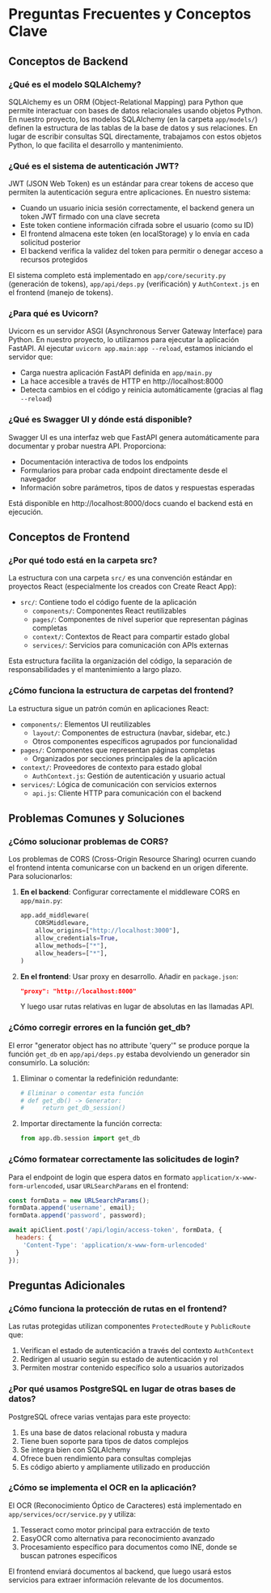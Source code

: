 # Preguntas Frecuentes y Conceptos Clave

## Conceptos de Backend

### ¿Qué es el modelo SQLAlchemy?
SQLAlchemy es un ORM (Object-Relational Mapping) para Python que permite interactuar con bases de datos relacionales usando objetos Python. En nuestro proyecto, los modelos SQLAlchemy (en la carpeta `app/models/`) definen la estructura de las tablas de la base de datos y sus relaciones. En lugar de escribir consultas SQL directamente, trabajamos con estos objetos Python, lo que facilita el desarrollo y mantenimiento.

### ¿Qué es el sistema de autenticación JWT?
JWT (JSON Web Token) es un estándar para crear tokens de acceso que permiten la autenticación segura entre aplicaciones. En nuestro sistema:
- Cuando un usuario inicia sesión correctamente, el backend genera un token JWT firmado con una clave secreta
- Este token contiene información cifrada sobre el usuario (como su ID)
- El frontend almacena este token (en localStorage) y lo envía en cada solicitud posterior
- El backend verifica la validez del token para permitir o denegar acceso a recursos protegidos

El sistema completo está implementado en `app/core/security.py` (generación de tokens), `app/api/deps.py` (verificación) y `AuthContext.js` en el frontend (manejo de tokens).

### ¿Para qué es Uvicorn?
Uvicorn es un servidor ASGI (Asynchronous Server Gateway Interface) para Python. En nuestro proyecto, lo utilizamos para ejecutar la aplicación FastAPI. Al ejecutar `uvicorn app.main:app --reload`, estamos iniciando el servidor que:
- Carga nuestra aplicación FastAPI definida en `app/main.py`
- La hace accesible a través de HTTP en http://localhost:8000
- Detecta cambios en el código y reinicia automáticamente (gracias al flag `--reload`)

### ¿Qué es Swagger UI y dónde está disponible?
Swagger UI es una interfaz web que FastAPI genera automáticamente para documentar y probar nuestra API. Proporciona:
- Documentación interactiva de todos los endpoints
- Formularios para probar cada endpoint directamente desde el navegador
- Información sobre parámetros, tipos de datos y respuestas esperadas

Está disponible en http://localhost:8000/docs cuando el backend está en ejecución.

## Conceptos de Frontend

### ¿Por qué todo está en la carpeta src?
La estructura con una carpeta `src/` es una convención estándar en proyectos React (especialmente los creados con Create React App):

- `src/`: Contiene todo el código fuente de la aplicación
  - `components/`: Componentes React reutilizables
  - `pages/`: Componentes de nivel superior que representan páginas completas
  - `context/`: Contextos de React para compartir estado global
  - `services/`: Servicios para comunicación con APIs externas

Esta estructura facilita la organización del código, la separación de responsabilidades y el mantenimiento a largo plazo.

### ¿Cómo funciona la estructura de carpetas del frontend?
La estructura sigue un patrón común en aplicaciones React:

- `components/`: Elementos UI reutilizables
  - `layout/`: Componentes de estructura (navbar, sidebar, etc.)
  - Otros componentes específicos agrupados por funcionalidad
- `pages/`: Componentes que representan páginas completas
  - Organizados por secciones principales de la aplicación
- `context/`: Proveedores de contexto para estado global
  - `AuthContext.js`: Gestión de autenticación y usuario actual
- `services/`: Lógica de comunicación con servicios externos
  - `api.js`: Cliente HTTP para comunicación con el backend

## Problemas Comunes y Soluciones

### ¿Cómo solucionar problemas de CORS?
Los problemas de CORS (Cross-Origin Resource Sharing) ocurren cuando el frontend intenta comunicarse con un backend en un origen diferente. Para solucionarlos:

1. **En el backend**: Configurar correctamente el middleware CORS en `app/main.py`:
   ```python
   app.add_middleware(
       CORSMiddleware,
       allow_origins=["http://localhost:3000"],
       allow_credentials=True,
       allow_methods=["*"],
       allow_headers=["*"],
   )
   ```

2. **En el frontend**: Usar proxy en desarrollo. Añadir en `package.json`:
   ```json
   "proxy": "http://localhost:8000"
   ```
   Y luego usar rutas relativas en lugar de absolutas en las llamadas API.

### ¿Cómo corregir errores en la función get_db?
El error "generator object has no attribute 'query'" se produce porque la función `get_db` en `app/api/deps.py` estaba devolviendo un generador sin consumirlo. La solución:

1. Eliminar o comentar la redefinición redundante:
   ```python
   # Eliminar o comentar esta función
   # def get_db() -> Generator:
   #     return get_db_session()
   ```

2. Importar directamente la función correcta:
   ```python
   from app.db.session import get_db
   ```

### ¿Cómo formatear correctamente las solicitudes de login?
Para el endpoint de login que espera datos en formato `application/x-www-form-urlencoded`, usar `URLSearchParams` en el frontend:

```javascript
const formData = new URLSearchParams();
formData.append('username', email);
formData.append('password', password);

await apiClient.post('/api/login/access-token', formData, {
  headers: {
    'Content-Type': 'application/x-www-form-urlencoded'
  }
});
```

## Preguntas Adicionales

### ¿Cómo funciona la protección de rutas en el frontend?
Las rutas protegidas utilizan componentes `ProtectedRoute` y `PublicRoute` que:
1. Verifican el estado de autenticación a través del contexto `AuthContext`
2. Redirigen al usuario según su estado de autenticación y rol
3. Permiten mostrar contenido específico solo a usuarios autorizados

### ¿Por qué usamos PostgreSQL en lugar de otras bases de datos?
PostgreSQL ofrece varias ventajas para este proyecto:
1. Es una base de datos relacional robusta y madura
2. Tiene buen soporte para tipos de datos complejos
3. Se integra bien con SQLAlchemy
4. Ofrece buen rendimiento para consultas complejas
5. Es código abierto y ampliamente utilizado en producción

### ¿Cómo se implementa el OCR en la aplicación?
El OCR (Reconocimiento Óptico de Caracteres) está implementado en `app/services/ocr/service.py` y utiliza:
1. Tesseract como motor principal para extracción de texto
2. EasyOCR como alternativa para reconocimiento avanzado
3. Procesamiento específico para documentos como INE, donde se buscan patrones específicos

El frontend enviará documentos al backend, que luego usará estos servicios para extraer información relevante de los documentos.